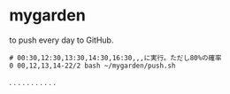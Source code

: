 # mygarden
to push every day to GitHub.

```
# 00:30,12:30,13:30,14:30,16:30,,,に実行。ただし80%の確率
0 00,12,13,14-22/2 bash ~/mygarden/push.sh
```
.
.
.
.
.
.
.
.
.
.
.
